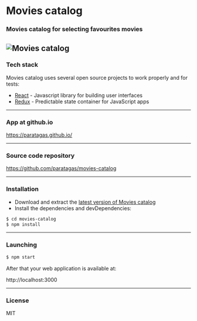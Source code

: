 # Movies catalog

### Movies catalog for selecting favourites movies

![Movies catalog](https://i.imgur.com/UZeAwnG.png)
---

### Tech stack
Movies catalog uses several open source projects to work properly and for tests:

* [React] - Javascript library for building user interfaces
* [Redux] - Predictable state container for JavaScript apps

---

### App at github.io

https://paratagas.github.io/

---

### Source code repository

https://github.com/paratagas/movies-catalog

---

### Installation

* Download and extract the [latest version of Movies catalog](https://github.com/paratagas/movies-catalog)
* Install the dependencies and devDependencies:
```sh
$ cd movies-catalog
$ npm install
```

---

### Launching
```sh
$ npm start
```

After that your web application is available at:

http://localhost:3000

---

### License

MIT

 [React]: <https://facebook.github.io/react>
 [Redux]: <https://redux.js.org/>
